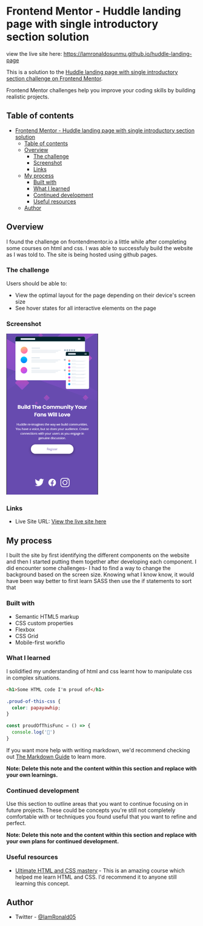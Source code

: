 # Frontend Mentor - Huddle landing page with single introductory section solution

view the live site here: https://Iamronaldosunmu.github.io/huddle-landing-page


This is a solution to the [Huddle landing page with single introductory section challenge on Frontend Mentor](https://www.frontendmentor.io/challenges/huddle-landing-page-with-a-single-introductory-section-B_2Wvxgi0). 

Frontend Mentor challenges help you improve your coding skills by building realistic projects. 

## Table of contents

- [Frontend Mentor - Huddle landing page with single introductory section solution](#frontend-mentor---huddle-landing-page-with-single-introductory-section-solution)
  - [Table of contents](#table-of-contents)
  - [Overview](#overview)
    - [The challenge](#the-challenge)
    - [Screenshot](#screenshot)
    - [Links](#links)
  - [My process](#my-process)
    - [Built with](#built-with)
    - [What I learned](#what-i-learned)
    - [Continued development](#continued-development)
    - [Useful resources](#useful-resources)
  - [Author](#author)


## Overview
I found the challenge on frontendmentor.io a little while after completing some courses on html and css.
I was able to successfuly build the website as I was told to.
The site is being hosted using github pages.

### The challenge

Users should be able to:

- View the optimal layout for the page depending on their device's screen size
- See hover states for all interactive elements on the page

### Screenshot

![](dist/screenshot.PNG)


### Links

- Live Site URL: [View the live site here](https://Iamronaldosunmu.github.io/huddle-landing-page)

## My process
I built the site by first identifying the different components on the website and then I started putting them together after developing each component. 
I did encounter some challenges- I had to find a way to change the background based on the screen size. Knowing what I know know, it would have been way better to first learn SASS then use the if statements to sort that
### Built with

- Semantic HTML5 markup
- CSS custom properties
- Flexbox
- CSS Grid
- Mobile-first workflo
### What I learned

I solidified my understanding of html and css learnt how to manipulate css in complex situations.

```html
<h1>Some HTML code I'm proud of</h1>
```
```css
.proud-of-this-css {
  color: papayawhip;
}
```
```js
const proudOfThisFunc = () => {
  console.log('🎉')
}
```

If you want more help with writing markdown, we'd recommend checking out [The Markdown Guide](https://www.markdownguide.org/) to learn more.

**Note: Delete this note and the content within this section and replace with your own learnings.**

### Continued development

Use this section to outline areas that you want to continue focusing on in future projects. These could be concepts you're still not completely comfortable with or techniques you found useful that you want to refine and perfect.

**Note: Delete this note and the content within this section and replace with your own plans for continued development.**

### Useful resources

- [Ultimate HTML and CSS mastery](https://www.codewithmosh.com) - This is an amazing course which helped me learn HTML and CSS. I'd recommend it to anyone still learning this concept.
## Author

- Twitter - [@IamRonald05](https://www.twitter.com/IamRonald05)
